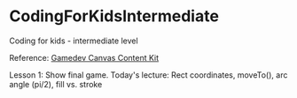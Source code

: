# CodingForKidsIntermediate
Coding for kids - intermediate level

Reference: [Gamedev Canvas Content Kit](https://end3r.github.io/Gamedev-Canvas-Content-Kit/tutorial/)

Lesson 1: Show final game. Today's lecture: Rect coordinates, moveTo(), arc angle (pi/2), fill vs. stroke
